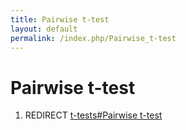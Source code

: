 ```yaml
---
title: Pairwise t-test
layout: default
permalink: /index.php/Pairwise_t-test
---
```


# Pairwise t-test

1. REDIRECT [t-tests#Pairwise t-test](t-tests#Pairwise_t-test)
